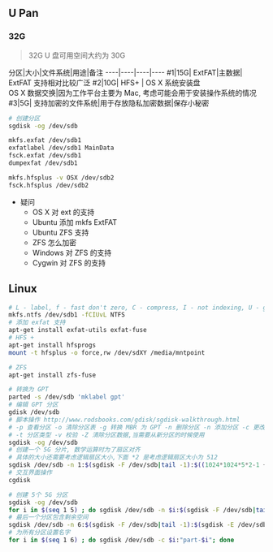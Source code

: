 
## U Pan

### 32G
> 32G U 盘可用空间大约为 30G

分区|大小|文件系统|用途|备注
----|----|----|----
\#1|15G| ExtFAT|主数据| ExtFAT 支持相对比较广泛
\#2|10G| HFS+ | OS X 系统安装盘<br/>OS X 数据交换|因为工作平台主要为 Mac, 考虑可能会用于安装操作系统的情况
\#3|5G| 支持加密的文件系统|用于存放隐私加密数据|保存小秘密

```bash
# 创建分区
sgdisk -og /dev/sdb

mkfs.exfat /dev/sdb1
exfatlabel /dev/sdb1 MainData
fsck.exfat /dev/sdb1
dumpexfat /dev/sdb1

mkfs.hfsplus -v OSX /dev/sdb2
fsck.hfsplus /dev/sdb2

```

* 疑问
  * OS X 对 ext 的支持
  * Ubuntu 添加 mkfs ExtFAT
  * Ubuntu ZFS 支持
  * ZFS 怎么加密
  * Windows 对 ZFS 的支持
  * Cygwin 对 ZFS 的支持

## Linux
```bash
# L - label, f - fast don't zero, C - compress, I - not indexing, U - generate UUID, v - verbose
mkfs.ntfs /dev/sdb1 -fCIUvL NTFS
# 添加 exfat 支持
apt-get install exfat-utils exfat-fuse
# HFS +
apt-get install hfsprogs
mount -t hfsplus -o force,rw /dev/sdXY /media/mntpoint

# ZFS
apt-get install zfs-fuse

# 转换为 GPT
parted -s /dev/sdb 'mklabel gpt'
# 编辑 GPT 分区
gdisk /dev/sdb
# 脚本操作 http://www.rodsbooks.com/gdisk/sgdisk-walkthrough.html
# -p 查看分区 -o 清除分区表 -g 转换 MBR 为 GPT -n 删除分区 -n 添加分区 -c 更改分区名
# -t 分区类型 -v 校验 -Z 清除分区数据,当需要从新分区的时候使用
sgdisk -og /dev/sdb
# 创建一个 5G 分片, 数学运算时为了扇区对齐
# 具体的大小还需要考虑逻辑扇区大小,下面 *2 是考虑逻辑扇区大小为 512
sgdisk /dev/sdb -n 1:$(sgdisk -F /dev/sdb|tail -1):$((1024*1024*5*2-1 + $(sgdisk -F /dev/sdb|tail -1)))
# 交互界面操作
cgdisk

# 创建 5个 5G 分区
sgdisk -og /dev/sdb
for i in $(seq 1 5) ; do sgdisk /dev/sdb -n $i:$(sgdisk -F /dev/sdb|tail -1):$((1024*1024*5*2-1 + $(sgdisk -F /dev/sdb|tail -1))); done
# 最后一个分区包含剩余空间
sgdisk /dev/sdb -n 6:$(sgdisk -F /dev/sdb|tail -1):$(sgdisk -E /dev/sdb|tail -1)
# 为所有分区设置名字
for i in $(seq 1 6) ; do sgdisk /dev/sdb -c $i:"part-$i"; done
```
